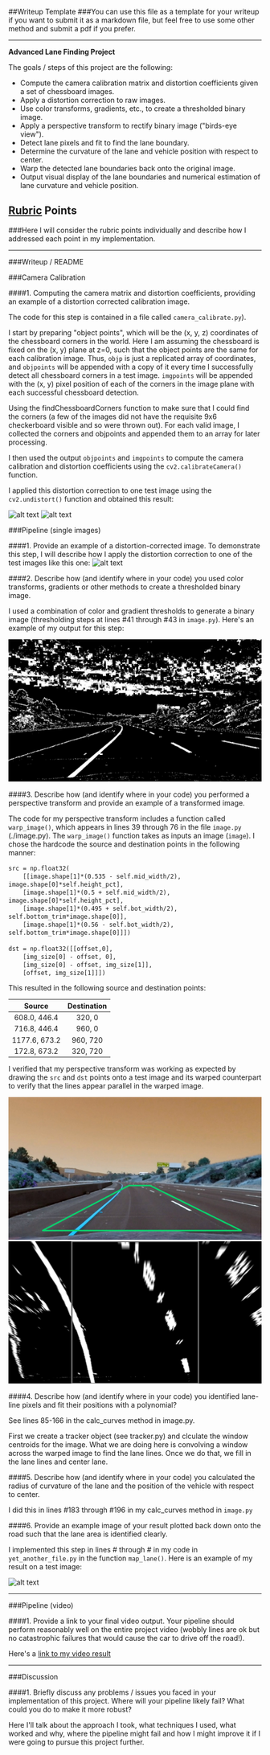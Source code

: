##Writeup Template
###You can use this file as a template for your writeup if you want to submit it as a markdown file, but feel free to use some other method and submit a pdf if you prefer.

---

**Advanced Lane Finding Project**

The goals / steps of this project are the following:

* Compute the camera calibration matrix and distortion coefficients given a set of chessboard images.
* Apply a distortion correction to raw images.
* Use color transforms, gradients, etc., to create a thresholded binary image.
* Apply a perspective transform to rectify binary image ("birds-eye view").
* Detect lane pixels and fit to find the lane boundary.
* Determine the curvature of the lane and vehicle position with respect to center.
* Warp the detected lane boundaries back onto the original image.
* Output visual display of the lane boundaries and numerical estimation of lane curvature and vehicle position.

[//]: # (Image References)

[image0]: ./camera_cal/calibration10.jpg "Original Distorted"
[image1]: ./undistort_calibration10.jpg "Undistorted checkerboard"
[image2]: ./test_images/test1.jpg "Distorted Test Image"
[image3]: ./preprocessed_image.jpg "Thresholded Image"
[image4]: ./source_image.jpg "Pre-Warp Image"
[image5]: ./sample_warped_image.jpg "Warp Image"
[image6]: ./test_images/tracked_0.jpg "Undistorted Test Image"
[image7]: ./examples/color_fit_lines.jpg "Fit Visual"
[image8]: ./test_images/tracked_0.jpg "Output"
[video1]: ./project_video.mp4 "Video"

## [Rubric](https://review.udacity.com/#!/rubrics/571/view) Points
###Here I will consider the rubric points individually and describe how I addressed each point in my implementation.  

---
###Writeup / README

###Camera Calibration

####1. Computing the camera matrix and distortion coefficients, providing an example of a distortion corrected calibration image.

The code for this step is contained in a file called `camera_calibrate.py`).  

I start by preparing "object points", which will be the (x, y, z) coordinates of the chessboard corners in the world. Here I am assuming the chessboard is fixed on the (x, y) plane at z=0, such that the object points are the same for each calibration image.  Thus, `objp` is just a replicated array of coordinates, and `objpoints` will be appended with a copy of it every time I successfully detect all chessboard corners in a test image.  `imgpoints` will be appended with the (x, y) pixel position of each of the corners in the image plane with each successful chessboard detection.  

Using the findChessboardCorners function to make sure that I could find the corners (a few of the images did not have the requisite 9x6 checkerboard visible and so were thrown out). For each valid image, I collected the corners and objpoints and appended them to an array for later processing. 

I then used the output `objpoints` and `imgpoints` to compute the camera calibration and distortion coefficients using the `cv2.calibrateCamera()` function.  

I applied this distortion correction to one test image using the `cv2.undistort()` function and obtained this result: 

![alt text][image0] 
![alt text][image1]

###Pipeline (single images)

####1. Provide an example of a distortion-corrected image.
To demonstrate this step, I will describe how I apply the distortion correction to one of the test images like this one:
![alt text][image2]

####2. Describe how (and identify where in your code) you used color transforms, gradients or other methods to create a thresholded binary image.  

I used a combination of color and gradient thresholds to generate a binary image (thresholding steps at lines #41 through #43 in `image.py`).  Here's an example of my output for this step:

![alt text][image3]

####3. Describe how (and identify where in your code) you performed a perspective transform and provide an example of a transformed image.

The code for my perspective transform includes a function called `warp_image()`, which appears in lines 39 through 76 in the file `image.py` (./image.py).  The `warp_image()` function takes as inputs an image (`image`).  I chose the hardcode the source and destination points in the following manner:

```
src = np.float32(
	[[image.shape[1]*(0.535 - self.mid_width/2), image.shape[0]*self.height_pct],
    [image.shape[1]*(0.5 + self.mid_width/2), image.shape[0]*self.height_pct],
    [image.shape[1]*(0.495 + self.bot_width/2), self.bottom_trim*image.shape[0]],
    [image.shape[1]*(0.56 - self.bot_width/2), self.bottom_trim*image.shape[0]]])

dst = np.float32([[offset,0], 
    [img_size[0] - offset, 0],
    [img_size[0] - offset, img_size[1]],
    [offset, img_size[1]]])

```
This resulted in the following source and destination points:

| Source        | Destination   | 
|:-------------:|:-------------:| 
| 608.0, 446.4  | 320, 0        | 
| 716.8, 446.4  | 960, 0        |
| 1177.6, 673.2 | 960, 720      |
| 172.8, 673.2  | 320, 720      |

I verified that my perspective transform was working as expected by drawing the `src` and `dst` points onto a test image and its warped counterpart to verify that the lines appear parallel in the warped image.

![alt text][image4]
![alt text][image5]

####4. Describe how (and identify where in your code) you identified lane-line pixels and fit their positions with a polynomial?

See lines 85-166 in the calc_curves method in image.py. 

First we create a tracker object (see tracker.py) and clculate the window centroids for the image. What we are doing here is convolving a window across the warped image to find the lane lines. Once we do that, we fill in the lane lines and center lane.

####5. Describe how (and identify where in your code) you calculated the radius of curvature of the lane and the position of the vehicle with respect to center.

I did this in lines #183 through #196 in my calc_curves method in `image.py`

####6. Provide an example image of your result plotted back down onto the road such that the lane area is identified clearly.

I implemented this step in lines # through # in my code in `yet_another_file.py` in the function `map_lane()`.  Here is an example of my result on a test image:

![alt text][image8]

---

###Pipeline (video)

####1. Provide a link to your final video output.  Your pipeline should perform reasonably well on the entire project video (wobbly lines are ok but no catastrophic failures that would cause the car to drive off the road!).

Here's a [link to my video result](./project_video.mp4)

---

###Discussion

####1. Briefly discuss any problems / issues you faced in your implementation of this project.  Where will your pipeline likely fail?  What could you do to make it more robust?

Here I'll talk about the approach I took, what techniques I used, what worked and why, where the pipeline might fail and how I might improve it if I were going to pursue this project further.  

